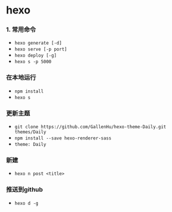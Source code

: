 # hexo

### 1. 常用命令

- `hexo generate [-d]`
- `hexo serve [-p port]`
- `hexo deploy [-g]`
- `hexo s -p 5000`

### 在本地运行

- `npm install`
- `hexo s`

### 更新主题

- `git clone https://github.com/GallenHu/hexo-theme-Daily.git themes/Daily`
- `npm install --save hexo-renderer-sass`
- `theme: Daily`

### 新建

- `hexo n post <title>`


### 推送到github

- `hexo d -g`